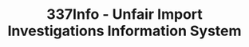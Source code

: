 ---
bigquery: https://console.cloud.google.com/bigquery?p=patents-public-data&d=usitc_investigations&page=dataset&project=sheets-management-319211
citation: US International Trade Commission 337Info Unfair Import Investigations Information
  System
contributors: US International Trade Comission
cost: None
description: US International Trade Commission 337Info Unfair Import Investigations
  Information System contains data on investigations done under Section 337. Section
  337 declares the infringement of certain statutory intellectual property rights
  and other forms of unfair competition in import trade to be unlawful practices.
  Most Section 337 investigations involve allegations of patent or registered trademark
  infringement.
documentation: FAQ and tutorial available on the site
last_edit: 04/06/2022, 16:36:34
location: https://pubapps2.usitc.gov/337external/
maintained_by: US International Trade Comission
schema_fields:
- investigationNo
- docketNo
- investigationTermDate
- cafcAppeals
- finalDetViolation
- currentActiveALJ
- startDateMarkmanHearing
- teoReliefGranted
- endDateMarkmanHearing
- ouiiAttorney
- dateOfPublicationFrNotice
- copyrightNumbers
- teoProceedingInvolved
- scheduledStartDateEvidHear
- finalIdOnViolationIssue
- teoIdDueDate
- publication_number
- finalDetNoViolation
- respondent
- scheduledEndDateEvidHear
- invUnfairAct
- dateCreated
- gcAttorney
- patentNumber
- id
- complainant
- trademarkNumbers
- ouiiParticipation
- actualStartDateEvidHear
- currentStatus
- dateComplaintFiled
- targetDate
- internalRemand
- patentNumbers
- actualEndDateEvidHear
- htsNumbers
- teoIdIssueDate
- aljAssigned
- issueDateOtherNonFinal
- investigationType
- markmanHearing
- lastUpdated
- finalIdOnViolationDue
- title
shortname: unfair_import_investigations
tags:
- import
- legal
- trade
timeframe: 2008-2021 (prior to 2008 downloadable as a JSON file)
title: 337Info - Unfair Import Investigations Information System
uuid: 2721f5ec-e599-4890-9265-9706719fc71e
---